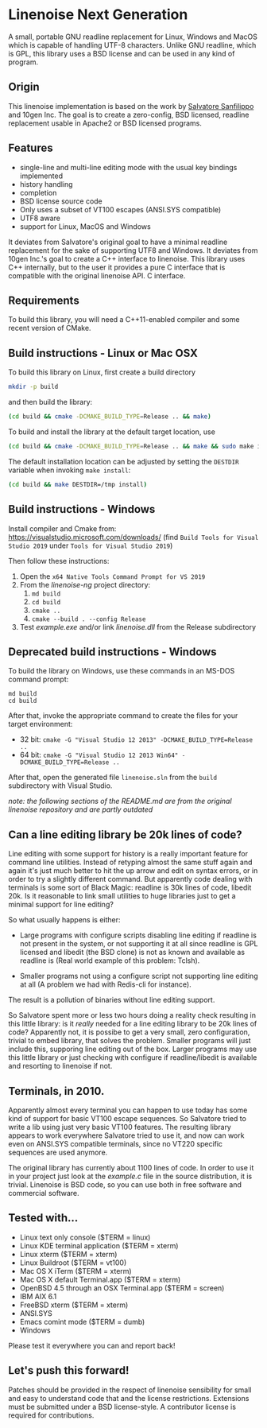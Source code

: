 # Linenoise Next Generation

A small, portable GNU readline replacement for Linux, Windows and
MacOS which is capable of handling UTF-8 characters. Unlike GNU
readline, which is GPL, this library uses a BSD license and can be
used in any kind of program.

## Origin

This linenoise implementation is based on the work by 
[Salvatore Sanfilippo](https://github.com/antirez/linenoise) and
10gen Inc.  The goal is to create a zero-config, BSD
licensed, readline replacement usable in Apache2 or BSD licensed
programs.

## Features

* single-line and multi-line editing mode with the usual key bindings implemented
* history handling
* completion
* BSD license source code
* Only uses a subset of VT100 escapes (ANSI.SYS compatible)
* UTF8 aware
* support for Linux, MacOS and Windows

It deviates from Salvatore's original goal to have a minimal readline
replacement for the sake of supporting UTF8 and Windows. It deviates
from 10gen Inc.'s goal to create a C++ interface to linenoise. This
library uses C++ internally, but to the user it provides a pure C
interface that is compatible with the original linenoise API.
C interface. 

## Requirements

To build this library, you will need a C++11-enabled compiler and
some recent version of CMake.

## Build instructions - Linux or Mac OSX

To build this library on Linux, first create a build directory

```bash
mkdir -p build
```

and then build the library:

```bash
(cd build && cmake -DCMAKE_BUILD_TYPE=Release .. && make)
```

To build and install the library at the default target location, use

```bash
(cd build && cmake -DCMAKE_BUILD_TYPE=Release .. && make && sudo make install)
```

The default installation location can be adjusted by setting the `DESTDIR`
variable when invoking `make install`:

```bash
(cd build && make DESTDIR=/tmp install)
```

## Build instructions - Windows

Install compiler and Cmake from: https://visualstudio.microsoft.com/downloads/ 
(find `Build Tools for Visual Studio 2019` under `Tools for Visual Studio 2019`)

Then follow these instructions:

1. Open the `x64 Native Tools Command Prompt for VS 2019`
2. From the _linenoise-ng_ project directory:
   1. `md build`
   2. `cd build`
   3. `cmake ..`
   4. `cmake --build . --config Release`
3. Test _example.exe_ and/or link _linenoise.dll_ from the Release subdirectory

## Deprecated build instructions - Windows

To build the library on Windows, use these commands in an MS-DOS command 
prompt:

```
md build
cd build
```

After that, invoke the appropriate command to create the files for your
target environment:

* 32 bit: `cmake -G "Visual Studio 12 2013" -DCMAKE_BUILD_TYPE=Release ..`
* 64 bit: `cmake -G "Visual Studio 12 2013 Win64" -DCMAKE_BUILD_TYPE=Release ..`

After that, open the generated file `linenoise.sln` from the `build`
subdirectory with Visual Studio.


*note: the following sections of the README.md are from the original
linenoise repository and are partly outdated*

## Can a line editing library be 20k lines of code?

Line editing with some support for history is a really important
feature for command line utilities. Instead of retyping almost the
same stuff again and again it's just much better to hit the up arrow
and edit on syntax errors, or in order to try a slightly different
command. But apparently code dealing with terminals is some sort of
Black Magic: readline is 30k lines of code, libedit 20k. Is it
reasonable to link small utilities to huge libraries just to get a
minimal support for line editing?

So what usually happens is either:

 * Large programs with configure scripts disabling line editing if
   readline is not present in the system, or not supporting it at all
   since readline is GPL licensed and libedit (the BSD clone) is not
   as known and available as readline is (Real world example of this
   problem: Tclsh).

 * Smaller programs not using a configure script not supporting line
   editing at all (A problem we had with Redis-cli for instance).
 
The result is a pollution of binaries without line editing support.

So Salvatore spent more or less two hours doing a reality check
resulting in this little library: is it *really* needed for a line
editing library to be 20k lines of code? Apparently not, it is possibe
to get a very small, zero configuration, trivial to embed library,
that solves the problem. Smaller programs will just include this,
supporing line editing out of the box. Larger programs may use this
little library or just checking with configure if readline/libedit is
available and resorting to linenoise if not.

## Terminals, in 2010.

Apparently almost every terminal you can happen to use today has some
kind of support for basic VT100 escape sequences. So Salvatore tried
to write a lib using just very basic VT100 features. The resulting
library appears to work everywhere Salvatore tried to use it, and now
can work even on ANSI.SYS compatible terminals, since no VT220
specific sequences are used anymore.

The original library has currently about 1100 lines of code. In order
to use it in your project just look at the *example.c* file in the
source distribution, it is trivial. Linenoise is BSD code, so you can
use both in free software and commercial software.

## Tested with...

 * Linux text only console ($TERM = linux)
 * Linux KDE terminal application ($TERM = xterm)
 * Linux xterm ($TERM = xterm)
 * Linux Buildroot ($TERM = vt100)
 * Mac OS X iTerm ($TERM = xterm)
 * Mac OS X default Terminal.app ($TERM = xterm)
 * OpenBSD 4.5 through an OSX Terminal.app ($TERM = screen)
 * IBM AIX 6.1
 * FreeBSD xterm ($TERM = xterm)
 * ANSI.SYS
 * Emacs comint mode ($TERM = dumb)
 * Windows

Please test it everywhere you can and report back!

## Let's push this forward!

Patches should be provided in the respect of linenoise sensibility for
small and easy to understand code that and the license
restrictions. Extensions must be submitted under a BSD license-style.
A contributor license is required for contributions.

